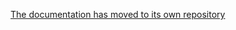 [The documentation has moved to its own repository](https://github.com/tootsuite/documentation/blob/master/Using-Mastodon/List-of-Mastodon-instances.md)
